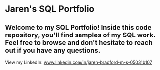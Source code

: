 # Jaren's SQL Portfolio
## Welcome to my SQL Portfolio! Inside this code repository, you'll find samples of my SQL work. Feel free to browse and don't hesitate to reach out if you have any questions.
View my LinkedIn: www.linkedin.com/in/jaren-bradford-m-s-05031b107
